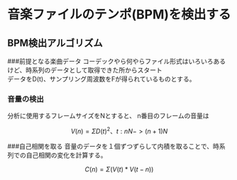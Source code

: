 # 音楽ファイルのテンポ(BPM)を検出する
## BPM検出アルゴリズム
###前提となる楽曲データ
コーデックやら何やらファイル形式はいろいろあるけど、時系列のデータとして取得できた所からスタート  
データをD(t)、サンプリング周波数をFが得られているものとする。
### 音量の検出
分析に使用するフレームサイズをNとすると、 
n番目のフレームの音量は
``` math
V(n)=ΣD(t)^2、t:nN->(n+1)N
```
###自己相関を取る
音量のデータを１個ずつずらして内積を取ることで、時系列での自己相関の変化を計算する。 
``` math
C(n)=Σ(V(t)*V(t-n))
```

